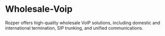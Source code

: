 # Wholesale-Voip
Rozper offers high-quality wholesale VoIP solutions, including domestic and international termination, SIP trunking, and unified communications.
